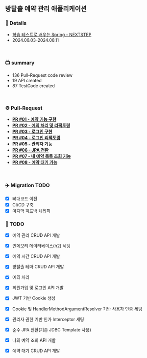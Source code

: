 ## 방탈출 예약 관리 애플리케이션

### 📁 Details
* [학습 테스트로 배우는 Spring - NEXTSTEP](https://edu.nextstep.camp/c/X1pbG30l)
* 2024.06.03-2024.08.11

<br>

### 📺 summary
- 136 Pull-Request code review
- 19 API created
- 87 TestCode created

<br>

### ⚙️ Pull-Request
- **[PR #01 - 예약 기능 구현](https://github.com/next-step/spring-roomescape-reservation/pull/60)**
- **[PR #02 - 예외 처리 및 리팩토링](https://github.com/next-step/spring-roomescape-reservation/pull/85)**
- **[PR #03 - 로그인 구현](https://github.com/next-step/spring-roomescape-auth/pull/27)**
- **[PR #04 - 로그인 리팩토링](https://github.com/next-step/spring-roomescape-auth/pull/34)**
- **[PR #05 - 관리자 기능](https://github.com/next-step/spring-roomescape-auth/pull/35)**
- **[PR #06 - JPA 전환](https://github.com/next-step/spring-roomescape-waiting/pull/15)**
- **[PR #07 - 내 예약 목록 조회 기능](https://github.com/next-step/spring-roomescape-waiting/pull/19)**
- **[PR #08 - 예약 대기 기능](https://github.com/next-step/spring-roomescape-waiting/pull/37)**

<br>

### ✈️ Migration TODO
* [x] 뼈대코드 이전
* [x] CI/CD 구축
* [x] 마지막 피드백 체리픽

### 🎯 TODO
* [x] 예약 관리 CRUD API 개발
* [x] 인메모리 데이터베이스(h2) 세팅
* [x] 예약 시간 CRUD API 개발
* [x] 방탈출 테마 CRUD API 개발
* [x] 예외 처리
* [x] 회원가입 및 로그인 API 개발
* [x] JWT 기반 Cookie 생성
* [x] Cookie 및 HandlerMethodArgumentResolver 기반 사용자 인증 세팅
* [x] 관리자 권한 기반 인가 Interceptor 세팅
* [x] 순수 JPA 전환(기존 JDBC Template 사용)
* [x] 나의 예약 조회 API 개발
* [x] 예약 대기 CRUD API 개발


